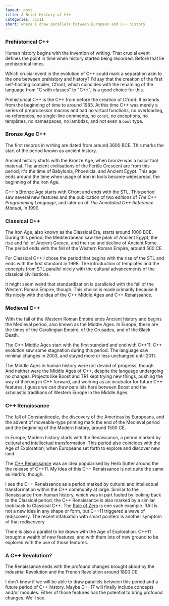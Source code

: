 ```yaml
---
layout: post
title: A Brief History of C++
categories: cxx11
short: where I draw parallels between European and C++ history
---
```


### Prehistorical C++

Human history begins with the invention of writing. That crucial event defines
the point in time when history started being recorded. Before that lie
prehistorical times.

Which crucial event in the evolution of C++ could mark a separation akin to the
one between prehistory and history? I'd say that the creation of the first
self-hosting compiler, Cfront, which coincides with the renaming of the language
from "C with classes" to "C++", is a good choice for this.

Prehistorical C++ is the C++ from before the creation of Cfront. It extends from
the beginning of time to around 1983. At this time C++ was merely a series of
preprocessor macros and had no virtual functions, no overloading, no references,
no single-line comments, no `const`, no exceptions, no templates, no namespaces,
no lambdas, and not even a `bool` type.

### Bronze Age C++

The first records in writing are dated from around 3600 BCE. This marks the
start of the period known as ancient history.

Ancient history starts with the Bronze Age, when bronze was a major tool
material. The ancient civilisations of the Fertile Crescent are from this period;
it's the time of Babylonia, Phoenicia, and Ancient Egypt. This age ends around
the time when usage of iron in tools became widespread, the beginning of the
Iron Age.

C++'s Bronze Age starts with Cfront and ends with the STL. This period saw
several new features and the publication of two editions of *The C++ Programming
Language*, and later on of *The Annotated C++ Reference Manual*, in 1990.

### Classical C++

The Iron Age, also known as the Classical Era, starts around 1000 BCE. During
this period, the Mediterranean saw the peak of Ancient Egypt, the rise and fall
of Ancient Greece, and the rise and decline of Ancient Rome. The period ends
with the fall of the Western Roman Empire, around 500 CE.

For Classical C++ I chose the period that begins with the rise of the STL and
ends with the first standard in 1998. The introduction of templates and the
concepts from STL parallel nicely with the cultural advancements of the
classical civilisations.

It might seem weird that standardization is paralleled with the fall of the
Western Roman Empire, though. This choice is made primarily because it fits
nicely with the idea of the C++ Middle Ages and C++ Renaissance.

### Medieval C++

With the fall of the Western Roman Empire ends Ancient history and begins the
Medieval period, also known as the Middle Ages. In Europe, these are the times
of the Carolingian Empire, of the Crusades, and of the Black Death.

The C++ Middle Ages start with the first standard and end with C++11.  C++
evolution saw some stagnation during this period. The language saw minimal
changes in 2003, and stayed more or less unchanged until 2011.

The Middle Ages in human history were not devoid of progress, though. And
neither were the Middle Ages of C++, despite the language undergoing no
changes. Projects like Boost and TR1 kept trying new things, pushing the way of
thinking in C++ forward, and working as an incubator for future C++ features. I
guess we can draw parallels here between Boost and the scholastic traditions of
Western Europe in the Middle Ages.

### C++ Renaissance

The fall of Constantinople, the discovery of the Americas by Europeans, and the
advent of moveable-type printing mark the end of the Medieval period and the
beginning of the Modern history, around 1500 CE.

In Europe, Modern history starts with the Renaissance, a period marked by
cultural and intellectual transformation. This period also coincides with the
Age of Exploration, when Europeans set forth to explore and discover new land.

The [C++ Renaissance] was an idea popularised by Herb Sutter around the the
release of C++11. My idea of this C++ Renaissance is not quite the same as
Herb's, though.

I see the C++ Renaissance as a period marked by cultural and intellectual
transformation within the C++ community at large. Similar to the Renaissance
from human history, which was in part fueled by looking back to the Classical
period, the C++ Renaissance is also marked by a similar look back to Classical
C++. The [Rule of Zero] is one such example. RAII is not a new idea in any shape
or form, but C++11 triggered a wave of rediscovery. The recent infatuation with
smart pointers is another symptom of that rediscovery.

There is also a parallel to be drawn with the Age of Exploration. C++11 brought
a wealth of new features, and with them lots of new ground to be explored with
the use of those features.

 [C++ Renaissance]: http://channel9.msdn.com/posts/C-and-Beyond-2011-Herb-Sutter-Why-C "Herb Sutter - Why C++?"
 [Rule of Zero]: /cxx11/2012/08/15/rule-of-zero.html "Rule of Zero"

### A C++ Revolution?

The Renaissance ends with the profound changes brought about by the Industrial
Revolution and the French Revolution around 1800 CE.

I don't know if we will be able to draw parallels between this period and a
future period of C++ history. Maybe C++17 will finally include concepts and/or
modules. Either of those features has the potential to bring profound changes.
We'll see.

